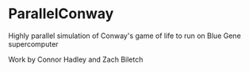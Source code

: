 # ParallelConway
Highly parallel simulation of Conway's game of life to run on Blue Gene supercomputer

Work by Connor Hadley and Zach Biletch
